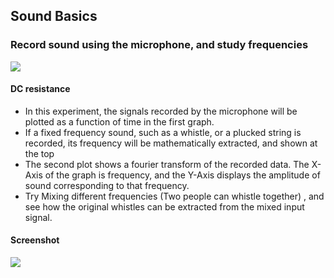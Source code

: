 Sound Basics
---

### Record sound using the microphone, and study frequencies

![](images/schematics/soundSimple.svg)

#### DC resistance
    
* In this experiment, the signals recorded by the microphone will be plotted as a function of time in the first graph.
* If a fixed frequency sound, such as a whistle, or a plucked string is recorded, its frequency will be mathematically extracted, and shown at the top
* The second plot shows a fourier transform of the recorded data. The X-Axis of the graph is frequency, and the Y-Axis displays the amplitude of sound corresponding to that frequency.
* Try Mixing different frequencies (Two people can whistle together) , and see how the original whistles can be extracted from the mixed input signal.
	
#### Screenshot

![](images/screenshots/frequencyOfSound.png)
